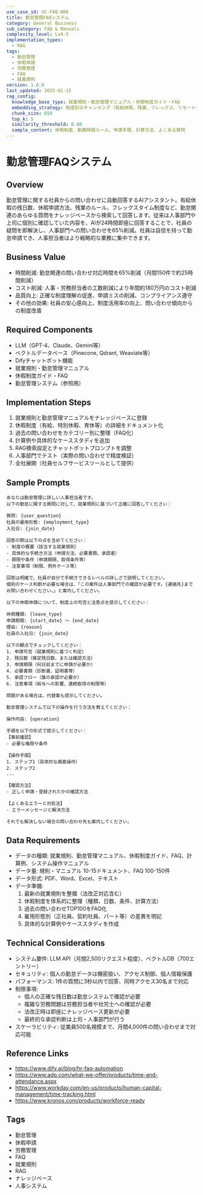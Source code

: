 ```yaml
---
use_case_id: UC-FAQ-006
title: 勤怠管理FAQシステム
category: General Business
sub_category: FAQ & Manuals
complexity_level: Lv4-5
implementation_types:
  - RAG
tags:
  - 勤怠管理
  - 休暇申請
  - 労務管理
  - FAQ
  - 就業規則
version: 1.0.0
last_updated: 2025-01-15
rag_config:
  knowledge_base_type: 就業規則・勤怠管理マニュアル・休暇制度ガイド・FAQ
  embedding_strategy: 制度別のチャンキング（有給休暇、残業、フレックス、リモートワーク等）
  chunk_size: 650
  top_k: 5
  similarity_threshold: 0.80
  sample_content: 休暇制度、勤務時間ルール、申請手順、計算方法、よくある質問
---
```


# 勤怠管理FAQシステム

## Overview

勤怠管理に関する社員からの問い合わせに自動回答するAIアシスタント。有給休暇の残日数、休暇申請方法、残業のルール、フレックスタイム制度など、勤怠関連のあらゆる質問をナレッジベースから検索して回答します。従来は人事部門や上司に個別に確認していた内容を、AIが24時間即座に回答することで、社員の疑問を即解決し、人事部門への問い合わせを65%削減。社員は自信を持って勤怠申請でき、人事担当者はより戦略的な業務に集中できます。

## Business Value

- 時間削減: 勤怠関連の問い合わせ対応時間を65%削減（月間150件で約25時間削減）
- コスト削減: 人事・労務担当者の工数削減により年間約180万円のコスト削減
- 品質向上: 正確な制度理解の促進、申請ミスの削減、コンプライアンス遵守
- その他の効果: 社員の安心感向上、制度活用率の向上、問い合わせ傾向からの制度改善

## Required Components

- LLM（GPT-4、Claude、Gemini等）
- ベクトルデータベース（Pinecone, Qdrant, Weaviate等）
- Difyチャットボット機能
- 就業規則・勤怠管理マニュアル
- 休暇制度ガイド・FAQ
- 勤怠管理システム（参照用）

## Implementation Steps

1. 就業規則と勤怠管理マニュアルをナレッジベースに登録
2. 休暇制度（有給、特別休暇、育休等）の詳細をドキュメント化
3. 過去の問い合わせをカテゴリー別に整理（FAQ化）
4. 計算例や具体的なケーススタディを追加
5. RAG検索設定とチャットボットプロンプトを調整
6. 人事部門でテスト（実際の問い合わせで精度検証）
7. 全社展開（社員セルフサービスツールとして提供）

## Sample Prompts

```
あなたは勤怠管理に詳しい人事担当者です。
以下の勤怠に関する質問に対して、就業規則に基づいて正確に回答してください：

質問: {user_question}
社員の雇用形態: {employment_type}
入社日: {join_date}

回答の際は以下の点を含めてください：
- 制度の概要（該当する就業規則）
- 具体的な手続き方法（申請方法、必要書類、承認者）
- 期限や条件（申請期限、取得条件等）
- 注意事項（制限、例外ケース等）

回答は明確で、社員が自分で手続きできるレベルの詳しさで説明してください。
個別のケース判断が必要な場合は、「この案件は人事部門での確認が必要です。{連絡先}までお問い合わせください。」と案内してください。
```

```
以下の休暇申請について、制度上の可否と注意点を提示してください：

休暇種類: {leave_type}
申請期間: {start_date} 〜 {end_date}
理由: {reason}
社員の入社日: {join_date}

以下の観点でチェックしてください：
1. 申請可否（就業規則に基づく判定）
2. 残日数（推定残日数、または確認方法）
3. 申請期限（何日前までに申請が必要か）
4. 必要書類（診断書、証明書等）
5. 承認フロー（誰の承認が必要か）
6. 注意事項（給与への影響、連続取得の制限等）

問題がある場合は、代替案も提示してください。
```

```
勤怠管理システムで以下の操作を行う方法を教えてください：

操作内容: {operation}

手順を以下の形式で提示してください：
【事前確認】
- 必要な権限や条件

【操作手順】
1. ステップ1（具体的な画面操作）
2. ステップ2
...

【確認方法】
- 正しく申請・登録されたかの確認方法

【よくあるエラーと対処法】
- エラーメッセージと解決方法

それでも解決しない場合の問い合わせ先も案内してください。
```

## Data Requirements

- データの種類: 就業規則、勤怠管理マニュアル、休暇制度ガイド、FAQ、計算例、システム操作マニュアル
- データ量: 規則・マニュアル 10-15ドキュメント、FAQ 100-150件
- データ形式: PDF、Word、Excel、テキスト
- データ準備:
  1. 最新の就業規則を整備（法改正対応含む）
  2. 休暇制度を体系的に整理（種類、日数、条件、計算方法）
  3. 過去の問い合わせTOP100をFAQ化
  4. 雇用形態別（正社員、契約社員、パート等）の差異を明記
  5. 具体的な計算例やケーススタディを作成

## Technical Considerations

- システム要件: LLM API（月間2,500リクエスト程度）、ベクトルDB（700エントリー）
- セキュリティ: 個人の勤怠データは機密扱い、アクセス制御、個人情報保護
- パフォーマンス: 1件の質問に3秒以内で回答、同時アクセス30名まで対応
- 制限事項:
  - 個人の正確な残日数は勤怠システムで確認が必要
  - 複雑な労務問題は労務担当者や社労士への確認が必要
  - 法改正時は即座にナレッジベース更新が必要
  - 最終的な承認判断は上司・人事部門が行う
- スケーラビリティ: 従業員500名規模まで、月間4,000件の問い合わせまで対応可能

## Reference Links

- https://www.dify.ai/blog/hr-faq-automation
- https://www.adp.com/what-we-offer/products/time-and-attendance.aspx
- https://www.workday.com/en-us/products/human-capital-management/time-tracking.html
- https://www.kronos.com/products/workforce-ready

## Tags

- 勤怠管理
- 休暇申請
- 労務管理
- FAQ
- 就業規則
- RAG
- ナレッジベース
- 人事システム
